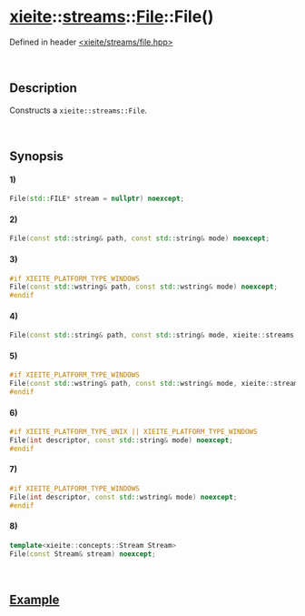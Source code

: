 # [xieite](../../../../../../xieite.md)\:\:[streams](../../../../../../streams.md)\:\:[File](../../../../file.md)\:\:File\(\)
Defined in header [<xieite/streams/file.hpp>](../../../../../../../include/xieite/streams/file.hpp)

&nbsp;

## Description
Constructs a `xieite::streams::File`.

&nbsp;

## Synopsis
#### 1)
```cpp
File(std::FILE* stream = nullptr) noexcept;
```
#### 2)
```cpp
File(const std::string& path, const std::string& mode) noexcept;
```
#### 3)
```cpp
#if XIEITE_PLATFORM_TYPE_WINDOWS
File(const std::wstring& path, const std::wstring& mode) noexcept;
#endif
```
#### 4)
```cpp
File(const std::string& path, const std::string& mode, xieite::streams::File other) noexcept;
```
#### 5)
```cpp
#if XIEITE_PLATFORM_TYPE_WINDOWS
File(const std::wstring& path, const std::wstring& mode, xieite::streams::File other) noexcept;
#endif
```
#### 6)
```cpp
#if XIEITE_PLATFORM_TYPE_UNIX || XIEITE_PLATFORM_TYPE_WINDOWS
File(int descriptor, const std::string& mode) noexcept;
#endif
```
#### 7)
```cpp
#if XIEITE_PLATFORM_TYPE_WINDOWS
File(int descriptor, const std::wstring& mode) noexcept;
#endif
```
#### 8)
```cpp
template<xieite::concepts::Stream Stream>
File(const Stream& stream) noexcept;
```

&nbsp;

## [Example](../../../file.md#Example)
